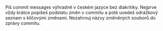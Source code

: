 Piš commit messages výhradně v českém jazyce bez diakritiky. Nejprve vždy krátce popíšeš podstatu změn v commitu a poté uvedeš odrážkový seznam s klíčovými změnami. Nezahrnuj názvy změněných souborů do zprávy commitu.